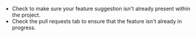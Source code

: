 
- Check to make sure your feature suggestion isn't already present within the project.
- Check the pull requests tab to ensure that the feature isn't already in progress.